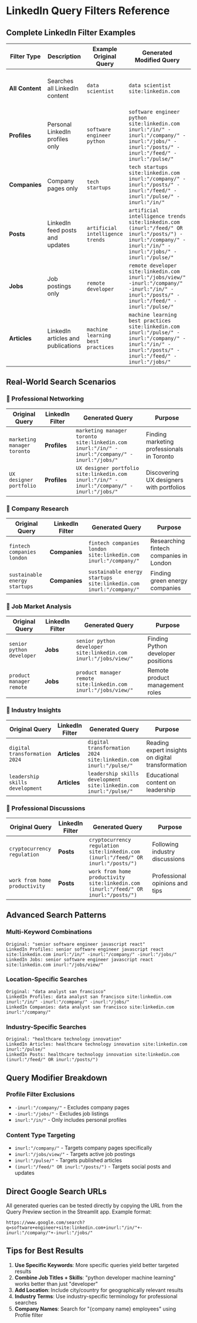 # LinkedIn Query Filters Reference

## Complete LinkedIn Filter Examples

| Filter Type | Description | Example Original Query | Generated Modified Query | Use Case |
|-------------|-------------|----------------------|-------------------------|----------|
| **All Content** | Searches all LinkedIn content | `data scientist` | `data scientist site:linkedin.com` | General LinkedIn search across all content types |
| **Profiles** | Personal LinkedIn profiles only | `software engineer python` | `software engineer python site:linkedin.com inurl:"/in/" -inurl:"/company/" -inurl:"/jobs/" -inurl:"/posts/" -inurl:"/feed/" -inurl:"/pulse/"` | Finding professionals, potential hires, networking |
| **Companies** | Company pages only | `tech startups` | `tech startups site:linkedin.com inurl:"/company/" -inurl:"/posts/" -inurl:"/feed/" -inurl:"/pulse/" -inurl:"/in/"` | Company research, competitor analysis |
| **Posts** | LinkedIn feed posts and updates | `artificial intelligence trends` | `artificial intelligence trends site:linkedin.com (inurl:"/feed/" OR inurl:"/posts/") -inurl:"/company/" -inurl:"/in/" -inurl:"/jobs/" -inurl:"/pulse/"` | Industry discussions, thought leadership |
| **Jobs** | Job postings only | `remote developer` | `remote developer site:linkedin.com inurl:"/jobs/view/" -inurl:"/company/" -inurl:"/in/" -inurl:"/posts/" -inurl:"/feed/" -inurl:"/pulse/"` | Job hunting, market analysis |
| **Articles** | LinkedIn articles and publications | `machine learning best practices` | `machine learning best practices site:linkedin.com inurl:"/pulse/" -inurl:"/company/" -inurl:"/in/" -inurl:"/posts/" -inurl:"/feed/" -inurl:"/jobs/"` | Educational content, industry insights |

## Real-World Search Scenarios

### 🎯 Professional Networking
| Original Query | LinkedIn Filter | Generated Query | Purpose |
|---------------|----------------|-----------------|---------|
| `marketing manager toronto` | **Profiles** | `marketing manager toronto site:linkedin.com inurl:"/in/" -inurl:"/company/" -inurl:"/jobs/"` | Finding marketing professionals in Toronto |
| `UX designer portfolio` | **Profiles** | `UX designer portfolio site:linkedin.com inurl:"/in/" -inurl:"/company/" -inurl:"/jobs/"` | Discovering UX designers with portfolios |

### 🏢 Company Research
| Original Query | LinkedIn Filter | Generated Query | Purpose |
|---------------|----------------|-----------------|---------|
| `fintech companies london` | **Companies** | `fintech companies london site:linkedin.com inurl:"/company/"` | Researching fintech companies in London |
| `sustainable energy startups` | **Companies** | `sustainable energy startups site:linkedin.com inurl:"/company/"` | Finding green energy companies |

### 💼 Job Market Analysis
| Original Query | LinkedIn Filter | Generated Query | Purpose |
|---------------|----------------|-----------------|---------|
| `senior python developer` | **Jobs** | `senior python developer site:linkedin.com inurl:"/jobs/view/"` | Finding Python developer positions |
| `product manager remote` | **Jobs** | `product manager remote site:linkedin.com inurl:"/jobs/view/"` | Remote product management roles |

### 📝 Industry Insights
| Original Query | LinkedIn Filter | Generated Query | Purpose |
|---------------|----------------|-----------------|---------|
| `digital transformation 2024` | **Articles** | `digital transformation 2024 site:linkedin.com inurl:"/pulse/"` | Reading expert insights on digital transformation |
| `leadership skills development` | **Articles** | `leadership skills development site:linkedin.com inurl:"/pulse/"` | Educational content on leadership |

### 💬 Professional Discussions
| Original Query | LinkedIn Filter | Generated Query | Purpose |
|---------------|----------------|-----------------|---------|
| `cryptocurrency regulation` | **Posts** | `cryptocurrency regulation site:linkedin.com (inurl:"/feed/" OR inurl:"/posts/")` | Following industry discussions |
| `work from home productivity` | **Posts** | `work from home productivity site:linkedin.com (inurl:"/feed/" OR inurl:"/posts/")` | Professional opinions and tips |

## Advanced Search Patterns

### Multi-Keyword Combinations
```
Original: "senior software engineer javascript react"
LinkedIn Profiles: senior software engineer javascript react site:linkedin.com inurl:"/in/" -inurl:"/company/" -inurl:"/jobs/"
LinkedIn Jobs: senior software engineer javascript react site:linkedin.com inurl:"/jobs/view/"
```

### Location-Specific Searches
```
Original: "data analyst san francisco"
LinkedIn Profiles: data analyst san francisco site:linkedin.com inurl:"/in/" -inurl:"/company/" -inurl:"/jobs/"
LinkedIn Companies: data analyst san francisco site:linkedin.com inurl:"/company/"
```

### Industry-Specific Searches
```
Original: "healthcare technology innovation"
LinkedIn Articles: healthcare technology innovation site:linkedin.com inurl:"/pulse/"
LinkedIn Posts: healthcare technology innovation site:linkedin.com (inurl:"/feed/" OR inurl:"/posts/")
```

## Query Modifier Breakdown

### Profile Filter Exclusions
- `-inurl:"/company/"` - Excludes company pages
- `-inurl:"/jobs/"` - Excludes job listings
- `inurl:"/in/"` - Only includes personal profiles

### Content Type Targeting
- `inurl:"/company/"` - Targets company pages specifically
- `inurl:"/jobs/view/"` - Targets active job postings
- `inurl:"/pulse/"` - Targets published articles
- `(inurl:"/feed/" OR inurl:"/posts/")` - Targets social posts and updates

## Direct Google Search URLs

All generated queries can be tested directly by copying the URL from the Query Preview section in the Streamlit app. Example format:
```
https://www.google.com/search?q=software+engineer+site:linkedin.com+inurl:"/in/"+-inurl:"/company/"+-inurl:"/jobs/"
```

## Tips for Best Results

1. **Use Specific Keywords**: More specific queries yield better targeted results
2. **Combine Job Titles + Skills**: "python developer machine learning" works better than just "developer"
3. **Add Location**: Include city/country for geographically relevant results
4. **Industry Terms**: Use industry-specific terminology for professional searches
5. **Company Names**: Search for "{company name} employees" using Profile filter